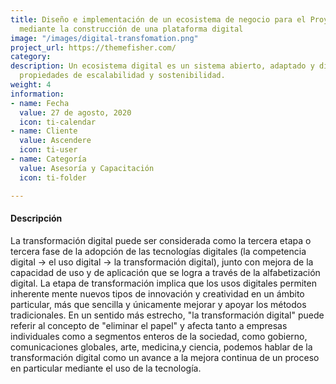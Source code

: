 ```yaml
---
title: Diseño e implementación de un ecosistema de negocio para el Proyecto Ascendere
  mediante la construcción de una plataforma digital
image: "/images/digital-transfomation.png"
project_url: https://themefisher.com/
category: 
description: Un ecosistema digital es un sistema abierto, adaptado y distribuido con
  propiedades de escalabilidad y sostenibilidad.
weight: 4
information:
- name: Fecha
  value: 27 de agosto, 2020
  icon: ti-calendar
- name: Cliente
  value: Ascendere
  icon: ti-user
- name: Categoría
  value: Asesoría y Capacitación
  icon: ti-folder

---
```

#### Descripción 

La transformación digital puede ser considerada como la tercera etapa o tercera fase de la adopción de las tecnologías digitales (la competencia digital → el uso digital → la transformación digital), junto con mejora de la capacidad de uso y de aplicación que se logra a través de la alfabetización digital. La etapa de transformación implica que los usos digitales permiten inherente mente nuevos tipos de innovación y creatividad en un ámbito particular, más que sencilla y únicamente mejorar y apoyar los métodos tradicionales.​ En un sentido más estrecho, "la transformación digital" puede referir al concepto de "eliminar el papel" y afecta tanto a empresas individuales como a segmentos enteros de la sociedad, como gobierno,​ comunicaciones globales, arte, medicina,​ y ciencia​, podemos hablar de la transformación digital como un avance a la mejora continua de un proceso en particular mediante el uso de la tecnología.